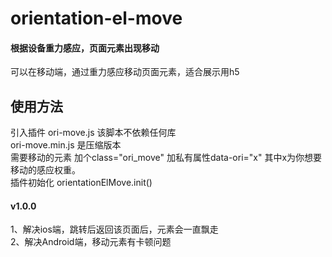 ﻿# orientation-el-move 
#### 根据设备重力感应，页面元素出现移动
可以在移动端，通过重力感应移动页面元素，适合展示用h5
## 使用方法
引入插件 ori-move.js 该脚本不依赖任何库<br/>
ori-move.min.js 是压缩版本<br/>
需要移动的元素 加个class="ori_move" 加私有属性data-ori="x" 其中x为你想要移动的感应权重。<br/>
插件初始化 orientationElMove.init()<br/>

#### v1.0.0
1、解决ios端，跳转后返回该页面后，元素会一直飘走<br/>
2、解决Android端，移动元素有卡顿问题<br/>
